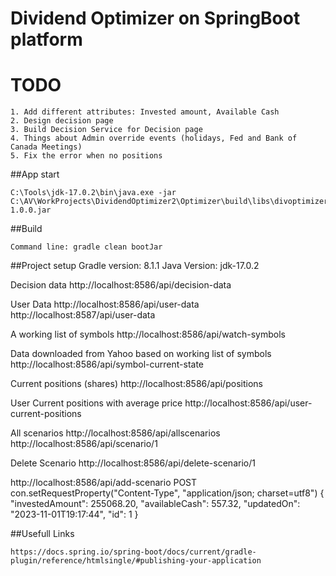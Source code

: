 # Dividend Optimizer on SpringBoot platform

# TODO
```
1. Add different attributes: Invested amount, Available Cash
2. Design decision page
3. Build Decision Service for Decision page
4. Things about Admin override events (holidays, Fed and Bank of Canada Meetings)
5. Fix the error when no positions
```

##App start
```
C:\Tools\jdk-17.0.2\bin\java.exe -jar C:\AV\WorkProjects\DividendOptimizer2\Optimizer\build\libs\divoptimizer-1.0.0.jar
```

##Build
```
Command line: gradle clean bootJar
```

##Project setup
Gradle version: 8.1.1
Java Version: jdk-17.0.2

Decision data
http://localhost:8586/api/decision-data

User Data
http://localhost:8586/api/user-data
http://localhost:8587/api/user-data

A working list of symbols
http://localhost:8586/api/watch-symbols

Data downloaded from Yahoo based on working list of symbols
http://localhost:8586/api/symbol-current-state

Current positions (shares)
http://localhost:8586/api/positions

User Current positions with average price
http://localhost:8586/api/user-current-positions

All scenarios
http://localhost:8586/api/allscenarios
http://localhost:8586/api/scenario/1

Delete Scenario
http://localhost:8586/api/delete-scenario/1

http://localhost:8586/api/add-scenario POST
con.setRequestProperty("Content-Type", "application/json; charset=utf8")
{
    "investedAmount": 255068.20,
    "availableCash": 557.32,
    "updatedOn": "2023-11-01T19:17:44",
    "id": 1
}

##Usefull Links
```
https://docs.spring.io/spring-boot/docs/current/gradle-plugin/reference/htmlsingle/#publishing-your-application
```


